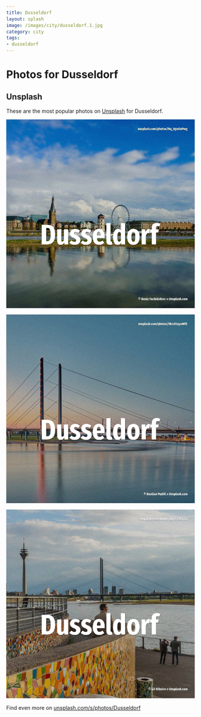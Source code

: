 ```yaml
---
title: Dusseldorf
layout: splash
image: /images/city/dusseldorf.1.jpg
category: city
tags:
- dusseldorf
---
```

# Photos for Dusseldorf

## Unsplash

These are the most popular photos on [Unsplash](https://unsplash.com) for Dusseldorf.

![Dusseldorf](/images/city/dusseldorf.1.jpg)

![Dusseldorf](/images/city/dusseldorf.2.jpg)

![Dusseldorf](/images/city/dusseldorf.3.jpg)

Find even more on [unsplash.com/s/photos/Dusseldorf](https://unsplash.com/s/photos/Dusseldorf)